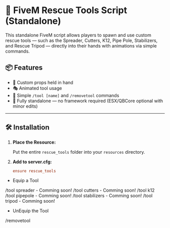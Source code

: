 # 🚒 FiveM Rescue Tools Script (Standalone)

This standalone FiveM script allows players to spawn and use custom rescue tools — such as the Spreader, Cutters, K12, Pipe Pole, Stabilizers, and Rescue Tripod — directly into their hands with animations via simple commands.

## 📦 Features

- 🔧 Custom props held in hand
- 🎭 Animated tool usage
- 💬 Simple `/tool [name]` and `/removetool` commands
- 🧱 Fully standalone — no framework required (ESX/QBCore optional with minor edits)

---

## 🛠 Installation

1. **Place the Resource:**

   Put the entire `rescue_tools` folder into your `resources` directory.

2. **Add to server.cfg:**

   ```ini
   ensure rescue_tools
   
   
- Equip a Tool

/tool spreader - Comming soon!
/tool cutters - Comming soon!
/tool k12
/tool pipepole - Comming soon!
/tool stabilizers - Comming soon!
/tool tripod - Comming soon!

- UnEquip the Tool

/removetool



